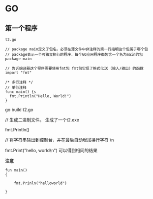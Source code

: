 # GO

## 第一个程序

~~~
t2.go

// package main定义了包名。必须在源文件中非注释的第一行指明这个包属于哪个包
// package表示一个可独立执行的程序，每个GO应用程序都包含一个名为main的包
package main

// 告诉编译器这个程序需要使用fmt包 fmt包实现了格式化IO（输入/输出）的函数
import "fmt"

/* 多行注释 */
// 单行注释
func main() {s
  fmt.Println("Hello, World!")
}
~~~



go build  t2.go

// 生成二进制文件。 生成了一个t2.exe



fmt.Println()

// 将字符串输出到控制台，并在最后自动增加换行字符 \n

fmt.Print("hello, world\n")     可以得到相同的结果

**注意**

~~~
fun main()
{

	fmt.Prinln("helloworld")

}
~~~


